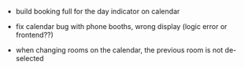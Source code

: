 * build booking full for the day indicator on calendar

* fix calendar bug with phone booths, wrong display (logic error or frontend??)

* when changing rooms on the calendar, the previous room is not de-selected